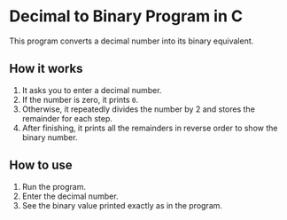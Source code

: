 # Decimal to Binary Program in C

This program converts a decimal number into its binary equivalent.

## How it works

1. It asks you to enter a decimal number.  
2. If the number is zero, it prints `0`.  
3. Otherwise, it repeatedly divides the number by 2 and stores the remainder for each step.  
4. After finishing, it prints all the remainders in reverse order to show the binary number.

## How to use

1. Run the program.  
2. Enter the decimal number.  
3. See the binary value printed exactly as in the program.